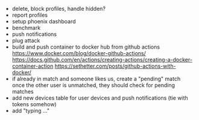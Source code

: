 - delete, block profiles, handle hidden?
- report profiles
- setup phoenix dashboard
- benchmark
- push notifications
- plug attack
- build and push container to docker hub from github actions https://www.docker.com/blog/docker-github-actions/ https://docs.github.com/en/actions/creating-actions/creating-a-docker-container-action https://sethetter.com/posts/github-actions-with-docker/
- if already in match and someone likes us, create a "pending" match once the other user is unmatched, they should check for pending matches
- add new devices table for user devices and push notifications (tie with tokens somehow)
- add "typing ..."
